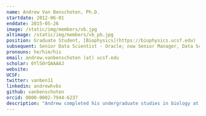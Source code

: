 ```yaml
---
name: Andrew Van Benschoten, Ph.D.
startdate: 2012-06-01
enddate: 2015-05-26
image: /static/img/members/vb.jpg
altimage: /static/img/members/vb_pb.jpg
position: Graduate Student, [Biophysics](https://biophysics.ucsf.edu)
subsequent: Senior Data Scientist - Oracle; now Senior Manager, Data Science - Ovative Group
pronouns: he/him/his
email: andrew.vanbenschoten (at) ucsf.edu
scholar: 6YlS0rQAAAAJ
website:
UCSF:
twitter: vanben11
linkedin: andrewhvbs
github: vanbenschoten
orcid: 0000-0002-7944-6237
description: "Andrew completed his undergraduate studies in biology at MIT. While there, he worked with Cathy Drennan on determining the structure of metalloenzymes via X-ray crystallography. Andrew started at UCSF in the fall of 2011 and is investigating the features of diffuse X-ray scatter in several model protein systems and molecular machines."
---
```

